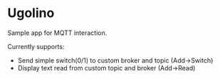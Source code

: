 # Ugolino
Sample app for MQTT interaction.

Currently supports:
* Send simple switch(0/1) to custom broker and topic (Add->Switch)
* Display text read from custom topic and broker (Add->Read)
